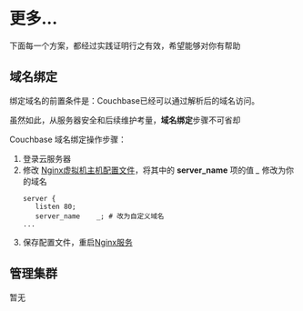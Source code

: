 # 更多...

下面每一个方案，都经过实践证明行之有效，希望能够对你有帮助

## 域名绑定

绑定域名的前置条件是：Couchbase已经可以通过解析后的域名访问。  

虽然如此，从服务器安全和后续维护考量，**域名绑定**步骤不可省却  

Couchbase 域名绑定操作步骤：

1. 登录云服务器
2. 修改 [Nginx虚拟机主机配置文件](/zh/stack-components.md#nginx)，将其中的 **server_name** 项的值 *_* 修改为你的域名
   ```text
   server {
      listen 80;
      server_name    _; # 改为自定义域名
   ...
   ```
3. 保存配置文件，重启[Nginx服务](/zh/admin-services.md#nginx)


## 管理集群

暂无
